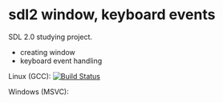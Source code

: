 # sdl2 window, keyboard events

SDL 2.0 studying project.
- creating window
- keyboard event handling

Linux (GCC): [![Build Status](https://travis-ci.org/codelimit/game.svg?branch=master)](https://travis-ci.org/codelimit/game)

Windows (MSVC): 
